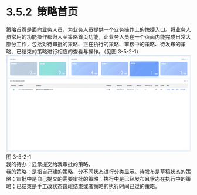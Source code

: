 # 3.5.2  策略首页

策略首页是面向业务人员，为业务人员提供一个业务操作上的快捷入口。将业务人员常用的功能操作都归入至策略首页功能，让业务人员在一个页面内能完成日常大部分工作，包括对待审批的策略、正在执行的策略、审核中的策略、待发布的策略、已结束的策略进行相应的查看与操作。（见图 3-5-2-1）<br />![](<../../assets/images/(274).png#height=216&width=414>)<br />图 3-5-2-1<br />我的待办：显示提交给我审批的策略，<br />我的策略：是指自己建的策略，分不同状态进行分类显示。待发布是草稿状态的策略；审批中是自己提交的需要审批的策略；执行中是已经发布且状态在执行中的策略；已结束是手工改状态巍峨结束或者策略的执行时间已过的策略。
<a name="RLY5f"></a>